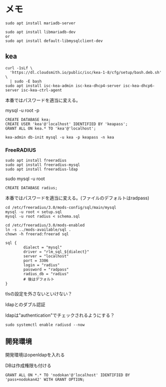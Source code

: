 # メモ

```
sudo apt install mariadb-server
```
```
sudo apt install libmariadb-dev
or
sudo apt install default-libmysqlclient-dev
```

## kea
```
curl -1sLf \
  'https://dl.cloudsmith.io/public/isc/kea-1-8/cfg/setup/bash.deb.sh' \
  | sudo -E bash
sudo apt install isc-kea-admin isc-kea-dhcp4-server isc-kea-dhcp6-server isc-kea-ctrl-agent
```

本番ではパスワードを適当に変える。

mysql -u root -p
```
CREATE DATABASE kea;
CREATE USER 'kea'@'localhost' IDENTIFIED BY 'keapass';
GRANT ALL ON kea.* TO 'kea'@'localhost';
```

```
kea-admin db-init mysql -u kea -p keapass -n kea
```

### FreeRADIUS

```
sudo apt install freeradius
sudo apt install freeradius-mysql
sudo apt install freeradius-ldap
```

sudo mysql -u root
```
CREATE DATABASE radius;
```


本番ではパスワードを適当に変える。(ファイルのデフォルトはradpass)

```
cd /etc/freeradius/3.0/mods-config/sql/main/mysql
mysql -u root < setup.sql
mysql -u root radius < schema.sql
```

```
cd /etc/freeradius/3.0/mods-enabled
ln -s ../mods-available/sql .
chown -h freerad:freerad sql
```

```/etc/freeradius/3.0/mods-available/sql
sql {
        dialect = "mysql"
        driver = "rlm_sql_${dialect}"
        server = "localhost"
        port = 3306
        login = "radius"
        password = "radpass"
        radius_db = "radius"
        # 後はデフォルト
}
```

tlsの設定を外さないといけない？

ldapとのダブル認証

ldapは"authentication"でチェックされるようにする？

```
sudo systemctl enable radiusd --now
```
## 開発環境

開発環境はopenldapを入れる


DBは作成権限も付ける

```
GRANT ALL ON *.* TO 'nodokan'@'localhost' IDENTIFIED BY 'pass+nodokan42' WITH GRANT OPTION;
```

